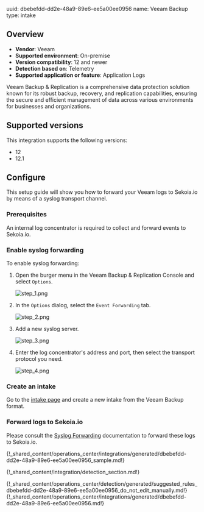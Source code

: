 uuid: dbebefdd-dd2e-48a9-89e6-ee5a00ee0956
name: Veeam Backup
type: intake

## Overview
- **Vendor**: Veeam
- **Supported environment**: On-premise
- **Version compatibility**: 12 and newer
- **Detection based on**: Telemetry
- **Supported application or feature**: Application Logs

Veeam Backup & Replication is a comprehensive data protection solution known for its robust backup, recovery, and replication capabilities, ensuring the secure and efficient management of data across various environments for businesses and organizations.

## Supported versions

This integration supports the following versions:

- 12
- 12.1



## Configure

This setup guide will show you how to forward your Veeam logs to Sekoia.io by means of a syslog transport channel.

### Prerequisites

An internal log concentrator is required to collect and forward events to Sekoia.io.

### Enable syslog forwarding

To enable syslog forwarding:

1. Open the burger menu in the Veeam Backup & Replication Console and select `Options`.

    ![step_1.png](/assets/integration/application/veeam-backup/step_1.png)

2. In the `Options` dialog, select the `Event Forwarding` tab.

    ![step_2.png](/assets/integration/application/veeam-backup/step_2.png)

3. Add a new syslog server.

    ![step_3.png](/assets/integration/application/veeam-backup/step_3.png)

4. Enter the log concentrator's address and port, then select the transport protocol you need.

    ![step_4.png](/assets/integration/application/veeam-backup/step_4.png)

### Create an intake

Go to the [intake page](https://app.sekoia.io/operations/intakes) and create a new intake from the Veeam Backup format.

### Forward logs to Sekoia.io

Please consult the [Syslog Forwarding](/integration/ingestion_methods/syslog/sekoiaio_forwarder) documentation to forward these logs to Sekoia.io.

{!_shared_content/operations_center/integrations/generated/dbebefdd-dd2e-48a9-89e6-ee5a00ee0956_sample.md!}


{!_shared_content/integration/detection_section.md!}

{!_shared_content/operations_center/detection/generated/suggested_rules_dbebefdd-dd2e-48a9-89e6-ee5a00ee0956_do_not_edit_manually.md!}
{!_shared_content/operations_center/integrations/generated/dbebefdd-dd2e-48a9-89e6-ee5a00ee0956.md!}

